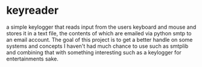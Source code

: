 # keyreader
a simple keylogger that reads input from the users keyboard and mouse and stores it in a text file, the contents of which are emailed via python smtp to an email account. The goal of this project is to get a better handle on some systems and concepts I haven't had much chance to use such as smtplib and combining that with something interesting such as a keylogger for entertainments sake.
